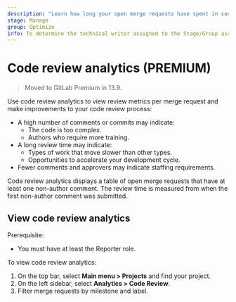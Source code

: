 ```yaml
---
description: "Learn how long your open merge requests have spent in code review, and what distinguishes the longest-running." # Up to ~200 chars long. They will be displayed in Google Search snippets. It may help to write the page intro first, and then reuse it here.
stage: Manage
group: Optimize
info: To determine the technical writer assigned to the Stage/Group associated with this page, see https://about.gitlab.com/handbook/engineering/ux/technical-writing/#assignments
---
```



# Code review analytics **(PREMIUM)**

> Moved to GitLab Premium in 13.9.

Use code review analytics to view review metrics per merge request and
make improvements to your code review process:

- A high number of comments or commits may indicate:
  - The code is too complex.
  - Authors who require more training.
- A long review time may indicate:
  - Types of work that move slower than other types.
  - Opportunities to accelerate your development cycle.
- Fewer comments and approvers may indicate staffing requirements.

Code review analytics displays a table of open merge requests that have at least one non-author comment.
The review time is measured from when the first non-author comment was submitted.

## View code review analytics

Prerequisite:

- You must have at least the Reporter role.

To view code review analytics:

1. On the top bar, select **Main menu > Projects** and find your project.
1. On the left sidebar, select **Analytics > Code Review**.
1. Filter merge requests by milestone and label.
